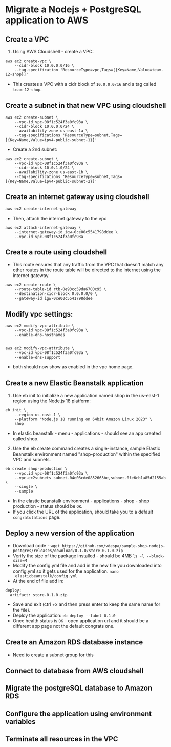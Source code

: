 # Migrate a Nodejs + PostgreSQL application to AWS

## Create a VPC
1. Using AWS Cloudshell - create a VPC:
   
```
aws ec2 create-vpc \
    --cidr-block 10.0.0.0/16 \
    --tag-specification 'ResourceType=vpc,Tags=[{Key=Name,Value=team-12-shop}]'

```
- This creates a VPC with a cidr block of `10.0.0.0/16` and a tag called `team-12-shop`.

## Create a subnet in that new VPC using cloudshell

```
aws ec2 create-subnet \
    --vpc-id vpc-08f1c524f3a0fc93a \
    --cidr-block 10.0.0.0/24 \
    --availability-zone us-east-1a \
    --tag-specifications 'ResourceType=subnet,Tags=[{Key=Name,Value=ipv4-public-subnet-1}]'

```

- Create a 2nd subnet:

```
aws ec2 create-subnet \
    --vpc-id vpc-08f1c524f3a0fc93a \
    --cidr-block 10.0.1.0/24 \
    --availability-zone us-east-1b \
    --tag-specifications 'ResourceType=subnet,Tags=[{Key=Name,Value=ipv4-public-subnet-2}]'

```
## Create an internet gateway using cloudshell

```
aws ec2 create-internet-gateway
```
- Then, attach the internet gateway to the vpc

```
aws ec2 attach-internet-gateway \
    --internet-gateway-id igw-0ce00c5541798ddee \
    --vpc-id vpc-08f1c524f3a0fc93a

```
## Create a route using cloudshell
- This route ensures that any traffic from the VPC that doesn't match any other routes in the route table will be directed to the internet using the internet gateway. 

```
aws ec2 create-route \
    --route-table-id rtb-0e93cc59da6700c95 \
    --destination-cidr-block 0.0.0.0/0 \
    --gateway-id igw-0ce00c5541798ddee

```
## Modify vpc settings:

```
aws ec2 modify-vpc-attribute \
    --vpc-id vpc-08f1c524f3a0fc93a \
    --enable-dns-hostnames


aws ec2 modify-vpc-attribute \
    --vpc-id vpc-08f1c524f3a0fc93a \
    --enable-dns-support

```

- both should now show as enabled in the vpc home page. 


## Create a new Elastic Beanstalk application

1. Use eb init to initialize a new application named shop in the us-east-1 region using the Node.js 18 platform:

```
eb init \
    --region us-east-1 \
    --platform "Node.js 18 running on 64bit Amazon Linux 2023" \
    shop
```
- In elastic beanstalk - menu - applications - should see an app created called shop.

2. Use the eb create command creates a single-instance, sample Elastic Beanstalk environment named "shop-production" within the specified VPC and subnets.

```
eb create shop-production \
    --vpc.id vpc-08f1c524f3a0fc93a \
    --vpc.ec2subnets subnet-04e03cde0852663be,subnet-0fe6cb1a85d2155ab \
    --single \
    --sample

```

- In the elastic beanstalk environment - applications - shop - shop production - status should be  `OK`. 
- If you click the URL of the application, should take you to a default `congratulations` page. 


## Deploy a new version of the application

- Download code - `wget https://github.com/vdespa/sample-shop-nodejs-postgres/releases/download/0.1.0/store-0.1.0.zip`
- Verify the size of the package installed - should be 4MB 
    `ls -l --block-size=M`
- Modify the config.yml file and add in the new file you downloaded into config.yml so it gets used for the application. 
    `nano .elasticbeanstalk/config.yml`
- At the end of file add in:
  
```
deploy:
  artifact: store-0.1.0.zip

```
- Save and exit (ctrl +x and then press enter to keep the same name for the file).
- Deploy the application: `eb deploy --label 0.1.0`
- Once health status is `OK` - open application url and it should be a different app page not the default congrats one. 


## Create an Amazon RDS database instance
- Need to create a subnet group for this
## Connect to database from AWS cloudshell

## Migrate the postgreSQL database to Amazon RDS

## Configure the application using environment variables

## Terminate all resources in the VPC